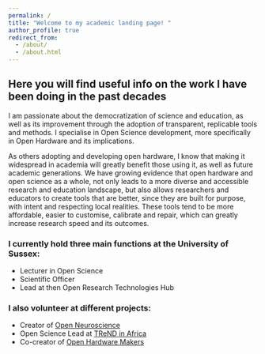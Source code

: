 ```yaml
---
permalink: /
title: "Welcome to my academic landing page! "
author_profile: true
redirect_from: 
  - /about/
  - /about.html
---
```


## Here you will find useful info on the work I have been doing in the past decades

I am passionate about the democratization of science and education, as well as its improvement through the adoption of transparent, replicable tools and methods. I specialise in Open Science development, more specifically in Open Hardware and its implications.

As others adopting and developing open hardware, I know that making it widespread in academia will greatly benefit those using it, as well as future academic generations. We have growing evidence that open hardware and open science as a whole, not only leads to a more diverse and accessible research and education landscape, but also allows researchers and educators to create tools that are better, since they are built for purpose, with intent and respecting local realities. These tools tend to be more affordable, easier to customise, calibrate and repair, which can greatly increase research speed and its outcomes.


### I currently hold three main functions at the University of Sussex:

- Lecturer in Open Science
- Scientific Officer
- Lead at then Open Research Technologies Hub

### I also volunteer at different projects:
- Creator of [Open Neuroscience](https://open-neuroscience.com)
- Open Science Lead at [TReND in Africa](https://trendinafrica.org)
- Co-creator of [Open Hardware Makers](https://openhardware.space)
